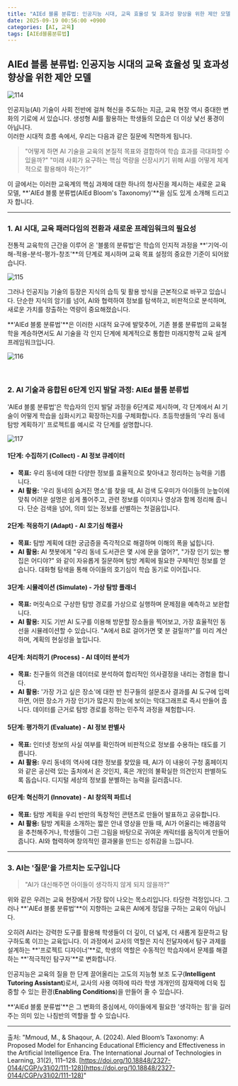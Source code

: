 ```yaml
---
title: "AIEd 블룸 분류법: 인공지능 시대, 교육 효율성 및 효과성 향상을 위한 제안 모델"
date: 2025-09-19 00:56:00 +0900
categories: [AI, 교육]
tags: [AIEd블룸분류법]
---
```


## AIEd 블룸 분류법: 인공지능 시대의 교육 효율성 및 효과성 향상을 위한 제안 모델

![114](/assets/114.png)

인공지능(AI) 기술이 사회 전반에 걸쳐 혁신을 주도하는 지금, 교육 현장 역시 중대한 변화의 기로에 서 있습니다. 생성형 AI를 활용하는 학생들의 모습은 더 이상 낯선 풍경이 아닙니다.
<br>
이러한 시대적 흐름 속에서, 우리는 다음과 같은 질문에 직면하게 됩니다.

> "어떻게 하면 AI 기술을 교육의 본질적 목표와 결합하여 학습 효과를 극대화할 수 있을까?"
> "미래 사회가 요구하는 핵심 역량을 신장시키기 위해 AI를 어떻게 체계적으로 활용해야 하는가?"

이 글에서는 이러한 교육계의 핵심 과제에 대한 하나의 청사진을 제시하는 새로운 교육 모델, **'AIEd 블룸 분류법(AIEd Bloom's Taxonomy)'**을 심도 있게 소개해 드리고자 합니다.

---

### 1. AI 시대, 교육 패러다임의 전환과 새로운 프레임워크의 필요성

전통적 교육학의 근간을 이루어 온 '블룸의 분류법'은 학습의 인지적 과정을 **'기억-이해-적용-분석-평가-창조'**의 단계로 제시하며 교육 목표 설정의 중요한 기준이 되어왔습니다.

![115](/assets/115.png)

그러나 인공지능 기술의 등장은 지식의 습득 및 활용 방식을 근본적으로 바꾸고 있습니다. 단순한 지식의 암기를 넘어, AI와 협력하여 정보를 탐색하고, 비판적으로 분석하며, 새로운 가치를 창출하는 역량이 중요해졌습니다.

**'AIEd 블룸 분류법'**은 이러한 시대적 요구에 발맞추어, 기존 블룸 분류법의 교육철학을 계승하면서도 AI 기술을 각 인지 단계에 체계적으로 통합한 미래지향적 교육 설계 프레임워크입니다.

![116](/assets/116.png)

<br>

### 2. AI 기술과 융합된 6단계 인지 발달 과정: AIEd 블룸 분류법

'AIEd 블룸 분류법'은 학습자의 인지 발달 과정을 6단계로 제시하며, 각 단계에서 AI 기술이 어떻게 학습을 심화시키고 확장하는지를 구체화합니다. 초등학생들의 '우리 동네 탐방 계획하기' 프로젝트를 예시로 각 단계를 설명합니다.

![117](/assets/117.png)

#### **1단계: 수집하기 (Collect) - AI 정보 큐레이터**
* **목표:** 우리 동네에 대한 다양한 정보를 효율적으로 찾아내고 정리하는 능력을 기릅니다.
* **AI 활용:** '우리 동네의 숨겨진 명소'를 찾을 때, AI 검색 도우미가 아이들의 눈높이에 맞춰 어려운 설명은 쉽게 풀어주고, 관련 정보를 이미지나 영상과 함께 정리해 줍니다. 단순 검색을 넘어, 의미 있는 정보를 선별하는 첫걸음입니다.

#### **2단계: 적응하기 (Adapt) - AI 호기심 해결사**
* **목표:** 탐방 계획에 대한 궁금증을 즉각적으로 해결하며 이해의 폭을 넓힙니다.
* **AI 활용:** AI 챗봇에게 "우리 동네 도서관은 몇 시에 문을 열어?", "가장 인기 있는 빵집은 어디야?" 와 같이 자유롭게 질문하며 탐방 계획에 필요한 구체적인 정보를 얻습니다. 대화형 탐색을 통해 아이들의 호기심이 학습 동기로 이어집니다.

#### **3단계: 시뮬레이션 (Simulate) - 가상 탐방 플래너**
* **목표:** 머릿속으로 구상한 탐방 경로를 가상으로 실행하며 문제점을 예측하고 보완합니다.
* **AI 활용:** 지도 기반 AI 도구를 이용해 방문할 장소들을 찍어보고, 가장 효율적인 동선을 시뮬레이션할 수 있습니다. "A에서 B로 걸어가면 몇 분 걸릴까?"를 미리 계산하며, 계획의 현실성을 높입니다.

#### **4단계: 처리하기 (Process) - AI 데이터 분석가**
* **목표:** 친구들의 의견을 데이터로 분석하여 합리적인 의사결정을 내리는 경험을 합니다.
* **AI 활용:** '가장 가고 싶은 장소'에 대한 반 친구들의 설문조사 결과를 AI 도구에 입력하면, 어떤 장소가 가장 인기가 많은지 한눈에 보이는 막대그래프로 즉시 만들어 줍니다. 데이터를 근거로 탐방 경로를 정하는 민주적 과정을 체험합니다.

#### **5단계: 평가하기 (Evaluate) - AI 정보 판별사**
* **목표:** 인터넷 정보의 사실 여부를 확인하며 비판적으로 정보를 수용하는 태도를 기릅니다.
* **AI 활용:** 우리 동네의 역사에 대한 정보를 찾았을 때, AI가 이 내용이 구청 홈페이지와 같은 공신력 있는 출처에서 온 것인지, 혹은 개인의 불확실한 의견인지 판별하도록 돕습니다. 디지털 세상의 정보를 분별하는 능력을 길러줍니다.

#### **6단계: 혁신하기 (Innovate) - AI 창의적 파트너**
* **목표:** 탐방 계획을 우리 반만의 독창적인 콘텐츠로 만들어 발표하고 공유합니다.
* **AI 활용:** 탐방 계획을 소개하는 짧은 안내 영상을 만들 때, AI가 어울리는 배경음악을 추천해주거나, 학생들이 그린 그림을 바탕으로 귀여운 캐릭터를 움직이게 만들어 줍니다. AI와 협력하며 창의적인 결과물을 만드는 성취감을 느낍니다.

---

### 3. AI는 '질문'을 가르치는 도구입니다

> "AI가 대신해주면 아이들이 생각하지 않게 되지 않을까?"

위와 같은 우려는 교육 현장에서 가장 많이 나오는 목소리입니다. 타당한 걱정입니다. 그러나 **'AIEd 블룸 분류법'**이 지향하는 교육은 AI에게 정답을 구하는 교육이 아닙니다.

오히려 AI라는 강력한 도구를 활용해 학생들이 더 깊이, 더 넓게, 더 새롭게 질문하고 탐구하도록 이끄는 교육입니다. 이 과정에서 교사의 역할은 지식 전달자에서 탐구 과제를 설계하는 **'프로젝트 디자이너'**로, 학생의 역할은 수동적인 학습자에서 문제를 해결하는 **'적극적인 탐구자'**로 변화합니다.

인공지능은 교육의 질을 한 단계 끌어올리는 고도의 지능형 보조 도구(**Intelligent Tutoring Assistant**)로서, 교사의 사용 여하에 따라 학생 개개인의 잠재력에 더욱 집중할 수 있는 환경(**Enabling Conditions**)을 만들어 줄 수 있습니다.

**'AIEd 블룸 분류법'**은 그 변화의 중심에서, 아이들에게 필요한 '생각하는 힘'을 길러주는 의미 있는 나침반의 역할을 할 수 있습니다.

---
출처: "Mmoud, M., & Shaqour, A. (2024). AIed Bloom’s Taxonomy: A Proposed Model for Enhancing Educational Efficiency and Effectiveness in the Artificial Intelligence Era. The International Journal of Technologies in Learning, 31(2), 111–128. [https://doi.org/10.18848/2327-0144/CGP/v31i02/111-128](https://doi.org/10.18848/2327-0144/CGP/v31i02/111-128)" 
